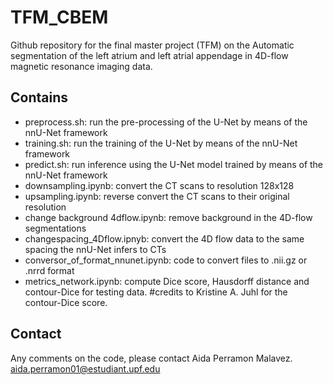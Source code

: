# TFM_CBEM
Github repository for the final master project (TFM) on the Automatic segmentation of the left atrium and left atrial appendage in 4D-flow magnetic resonance imaging data.

## Contains
- preprocess.sh: run the pre-processing of the U-Net by means of the nnU-Net framework
- training.sh: run the training of the U-Net by means of the nnU-Net framework
- predict.sh: run inference using the U-Net model trained by means of the nnU-Net framework
- downsampling.ipynb: convert the CT scans to resolution 128x128
- upsampling.ipynb: reverse convert the CT scans to their original resolution
- change background 4dflow.ipynb: remove background in the 4D-flow segmentations
- changespacing_4Dflow.ipnyb: convert the 4D flow data to the same spacing the nnU-Net infers to CTs
- conversor_of_format_nnunet.ipynb: code to convert files to .nii.gz or .nrrd format
- metrics_network.ipynb: compute Dice score, Hausdorff distance and contour-Dice for testing data. #credits to Kristine A. Juhl for the contour-Dice score.

## Contact
Any comments on the code, please contact Aida Perramon Malavez.
aida.perramon01@estudiant.upf.edu
